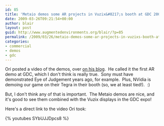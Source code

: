 ```yaml
---
id: 85
title: 'Metaio demos some AR projects in Vuzix&#8217;s booth at GDC 2009'
date: 2009-03-26T09:21:54+00:00
author: blair
layout: post
guid: http://www.augmentedenvironments.org/blair/?p=85
permalink: /2009/03/26/metaio-demos-some-ar-projects-in-vuzixs-booth-at-gdc-2009/
categories:
- commercial
- demos
- gdc
---
```


Ori posted a video of the demos, over [on his blog](http://gamesalfresco.com/2009/03/26/gdc-2009-first-augmented-reality-demo-at-a-game-developer-conference/).  He called it the first AR demo at GDC, which I don't think is really true.  Sony must have demonstrated Eye of Judgement years ago, for example.  Plus, NVidia is demoing our game on their Tegra in their booth (so, we at least tied!).  :)

But, I don't think any of that is important.  The Metaio demos are nice, and it's good to see them combined with the Vuzix displays in the GDC expo!

Here's a direct link to the video Ori took:

{% youtubes SYbUJJDpcs8 %}
